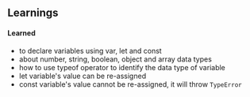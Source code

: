 ## Learnings

#### Learned
- to declare variables using var, let and const
- about number, string, boolean, object and array data types
- how to use typeof operator to identify the data type of variable
- let variable's value can be re-assigned
- const variable's value cannot be re-assigned, it will throw `TypeError`

